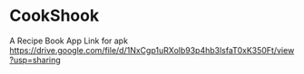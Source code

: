 # CookShook
A Recipe Book App
Link for apk
https://drive.google.com/file/d/1NxCgp1uRXolb93p4hb3lsfaT0xK350Ft/view?usp=sharing

